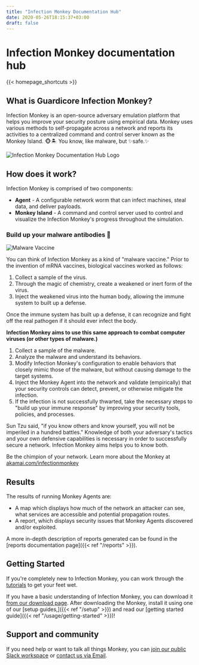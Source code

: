 ```yaml
---
title: "Infection Monkey Documentation Hub"
date: 2020-05-26T18:15:37+03:00
draft: false
---
```


# Infection Monkey documentation hub

{{< homepage_shortcuts >}}

## What is Guardicore Infection Monkey?
Infection Monkey is an open-source adversary emulation platform that helps you
improve your security posture using empirical data. Monkey uses various methods
to self-propagate across a network and reports its activities to a centralized
command and control server known as the Monkey Island. 🐵🏝️ You know, like
malware, but ✨safe.✨

![Infection Monkey Documentation Hub
Logo](/images/monkey-teacher.svg?height=400px "Infection Monkey Documentation
Hub Logo")

## How does it work?

Infection Monkey is comprised of two components:

* **Agent** - A configurable network worm that can infect machines, steal
  data, and deliver payloads.
* **Monkey Island** - A command and control server used to control and
  visualize the Infection Monkey's progress throughout the simulation.

### Build up your malware antibodies 💉

![Malware Vaccine](/images/monkey-iv.png "Malware Vaccine")

You can think of Infection Monkey as a kind of "malware vaccine." Prior to the
invention of mRNA vaccines, biological vaccines worked as follows:

1. Collect a sample of the virus.
2. Through the magic of chemistry, create a weakened or inert form of the
   virus.
3. Inject the weakened virus into the human body, allowing the immune system to
   built up a defense.

Once the immune system has built up a defense, it can recognize and fight off
the real pathogen if it should ever infect the body.

**Infection Monkey aims to use this same approach to combat computer viruses
(or other types of malware.)**

1. Collect a sample of the malware.
2. Analyze the malware and understand its behaviors.
3. Modify Infection Monkey's configuration to enable behaviors that closely
   mimic those of the malware, but without causing damage to the target
   systems.
4. Inject the Monkey Agent into the network and validate (empirically) that
   your security controls can detect, prevent, or otherwise mitigate the
   infection.
5. If the infection is not successfully thwarted, take the necessary steps to
   "build up your immune response" by improving your security tools, policies,
   and processes.

Sun Tzu said, "if you know others and know yourself, you will not be imperiled
in a hundred battles." Knowledge of both your adversary's tactics and your own
defensive capabilities is necessary in order to successfully secure a network.
Infection Monkey aims helps you to know both.

Be the chimpion of your network. Learn more about the Monkey at
[akamai.com/infectionmonkey](https://www.akamai.com/infectionmonkey)


## Results

The results of running Monkey Agents are:
 - A map which displays how much of the network an attacker can see, what
   services are accessible and potential propagation routes.
 - A report, which displays security issues that Monkey Agents
   discovered and/or exploited.

A more in-depth description of reports generated can be found in the [reports
documentation page]({{< ref "/reports" >}}).

## Getting Started

If you're completely new to Infection Monkey, you can work through the
[tutorials](/tutorials/) to get your feet wet.

If you have a basic understanding of Infection Monkey, you can download it
[from our download page](https://github.com/guardicore/monkey/releases/latest).
After downloading the Monkey, install it using one of our [setup guides,]({{<
ref "/setup" >}}) and read our [getting started guide]({{< ref
"/usage/getting-started" >}})!

## Support and community

If you need help or want to talk all things Monkey, you can [join our public
Slack
workspace](https://join.slack.com/t/infectionmonkey/shared_invite/enQtNDU5MjAxMjg1MjU1LWM0NjVmNWE2ZTMzYzAxOWJiYmMxMzU0NWU3NmUxYjcyNjk0YWY2MDkwODk4NGMyNDU4NzA4MDljOWNmZWViNDU)
or [contact us via Email](mailto:support@infectionmonkey.com).
